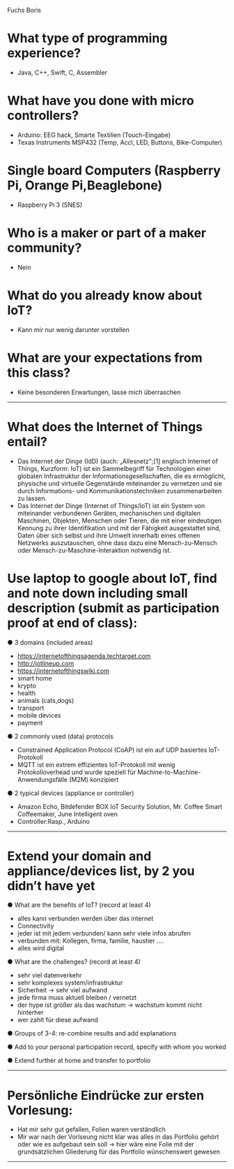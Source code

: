 ﻿Fuchs Boris

# What type of programming experience?
* Java, C++, Swift, C, Assembler

# What have you done with micro controllers?
* Arduino: EEG hack, Smarte Textilien (Touch-Eingabe)
* Texas Instruments MSP432 (Temp, Accl, LED, Buttons, Bike-Computer)

# Single board Computers (Raspberry Pi, Orange Pi,Beaglebone)
* Raspberry Pi 3 (SNES)

# Who is a maker or part of a maker community?
* Nein

# What do you already know about IoT?
* Kann mir nur wenig darunter vorstellen

# What are your expectations from this class?
* Keine besonderen Erwartungen, lasse mich überraschen

------------------------------------------------------------------------------------------------------------

# What does the Internet of Things entail?
* Das Internet der Dinge (IdD) (auch: „Allesnetz“;[1] englisch Internet of Things, Kurzform: IoT) ist ein Sammelbegriff für Technologien einer globalen Infrastruktur der Informationsgesellschaften, die es ermöglicht, physische und virtuelle Gegenstände miteinander zu vernetzen und sie durch Informations- und Kommunikationstechniken zusammenarbeiten zu lassen.
* Das Internet der Dinge (Internet of Things/IoT) ist ein System von miteinander verbundenen Geräten, mechanischen und digitalen Maschinen, Objekten, Menschen oder Tieren, die mit einer eindeutigen Kennung zu ihrer Identifikation und mit der Fähigkeit ausgestattet sind, Daten über sich selbst und ihre Umwelt innerhalb eines offenen Netzwerks auszutauschen, ohne dass dazu eine Mensch-zu-Mensch oder Mensch-zu-Maschine-Interaktion notwendig ist.


# Use laptop to google about IoT, find and note down including small description (submit as participation proof at end of class):
● 3 domains (included areas) 
* https://internetofthingsagenda.techtarget.com
* http://iotlineup.com
* https://internetofthingswiki.com
* smart home
* krypto
* health
* animals  (cats,dogs)
* transport
* mobile devices
* payment

● 2 commonly used (data) protocols
* Constrained Application Protocol (CoAP) ist ein auf UDP basiertes IoT-Protokoll
* MQTT ist ein extrem effizientes IoT-Protokoll mit wenig Protokolloverhead und wurde speziell für Machine-to-Machine-Anwendungsfälle (M2M) konzipiert

● 2 typical devices (appliance or controller)
* Amazon Echo, Bitdefender BOX IoT Security Solution, Mr. Coffee Smart Coffeemaker, June Intelligent oven
* Controller:Rasp., Arduino

------------------------------------------------------------------------------------------------------------

# Extend your domain and appliance/devices list, by 2 you didn’t have yet

● What are the benefits of IoT? (record at least 4)
* alles kann verbunden werden über das internet
* Connectivity
* jeder ist mit jedem verbunden/ kann sehr viele infos abrufen
* verbunden mit: Kollegen, firma, familie, haustier ....
* alles wird digital

● What are the challenges? (record at least 4)
* sehr viel datenverkehr
* sehr komplexes system/infrastruktur
* Sicherheit -> sehr viel aufwand
* jede firma muss aktuell bleiben / vernetzt
* der hype ist größer als das wachstum -> wachstum kommt nicht hinterher
* wer zahlt für diese aufwand

● Groups of 3-4: re-combine results and add explanations

● Add to your personal participation record, specify with whom you worked

● Extend further at home and transfer to portfolio

------------------------------------------------------------------------------------------------------------
# Persönliche Eindrücke zur ersten Vorlesung:

* Hat mir sehr gut gefallen, Folien waren verständlich
* Mir war nach der Vorlseung nicht klar was alles in das Portfolio gehört oder wie es aufgebaut sein soll -> hier wäre eine Folie mit der grundsätzlichen Gliederung für das Portfolio wünschenswert gewesen
------------------------------------------------------------------------------------------------------------



